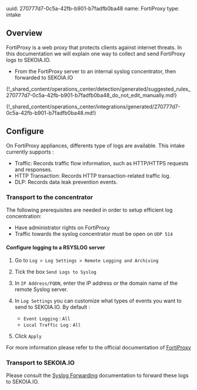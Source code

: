 uuid: 270777d7-0c5a-42fb-b901-b7fadfb0ba48
name: FortiProxy
type: intake

## Overview

FortiProxy is a web proxy that protects clients against internet threats.
In this documentation we will explain one way to collect and send FortiProxy logs to SEKOIA.IO.
- From the FortiProxy server to an internal syslog concentrator, then forwarded to SEKOIA.IO


{!_shared_content/operations_center/detection/generated/suggested_rules_270777d7-0c5a-42fb-b901-b7fadfb0ba48_do_not_edit_manually.md!}

{!_shared_content/operations_center/integrations/generated/270777d7-0c5a-42fb-b901-b7fadfb0ba48.md!}


## Configure

On FortiProxy appliances, differents type of logs are available. This intake currently supports :

- Traffic: Records traffic flow information, such as HTTP/HTTPS requests and responses.
- HTTP Transaction: Records HTTP transaction-related traffic log.
- DLP: Records data leak prevention events.

### Transport to the concentrator

The following prerequisites are needed in order to setup efficient log concentration:
- Have administrator rights on FortiProxy
- Traffic towards the syslog concentrator must be open on `UDP 514`

#### Configure logging to a RSYSLOG server

1. Go to `Log > Log Settings > Remote Logging and Archiving`
2. Tick the box `Send Logs to Syslog`
3. In `IP Address/FQDN`, enter the IP address or the domain name of the remote Syslog server.
4. In `Log Settings` you can customize what types of events you want to send to SEKOIA.IO. By default :
   - `Event Logging` : `All`
   - `Local Traffic Log` : `All`

5. Click `Apply`

For more information please refer to the official documentation of [FortiProxy](https://docs.fortinet.com/document/fortiproxy/7.0.0/administration-guide/707542/log-settings#Log_Settings)

### Transport to SEKOIA.IO

Please consult the [Syslog Forwarding](../../../ingestion_methods/sekoiaio_docker_concentrator/) documentation to forward these logs to SEKOIA.IO.
